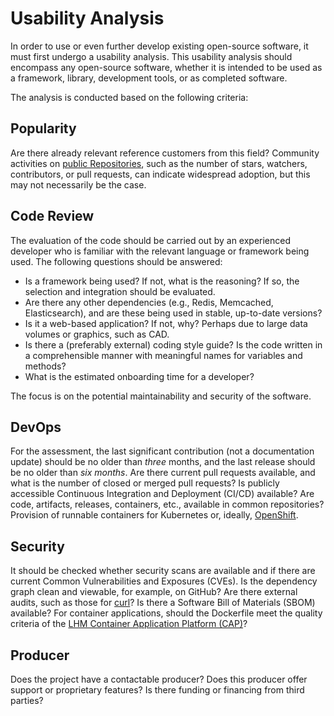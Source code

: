 # Usability Analysis

In order to use or even further develop existing open-source software, it must first undergo a usability analysis.
This usability analysis should encompass any open-source software, whether it is intended to be used as a framework, library, development tools, or as completed software.

The analysis is conducted based on the following criteria:

## Popularity

Are there already relevant reference customers from this field?
Community activities on [public Repositories](./repositories.html), such as the number of stars, watchers, contributors, or pull requests, can indicate widespread adoption, but this may not necessarily be the case.

## Code Review

The evaluation of the code should be carried out by an experienced developer who is familiar with the relevant language or framework being used. 
The following questions should be answered:

* Is a framework being used? If not, what is the reasoning? If so, the selection and integration should be evaluated.
* Are there any other dependencies (e.g., Redis, Memcached, Elasticsearch), and are these being used in stable, up-to-date versions?
* Is it a web-based application? If not, why? Perhaps due to large data volumes or graphics, such as CAD.
* Is there a (preferably external) coding style guide? Is the code written in a comprehensible manner with meaningful names for variables and methods? 
* What is the estimated onboarding time for a developer?

The focus is on the potential maintainability and security of the software.

## DevOps

For the assessment, the last significant contribution (not a documentation update) should be no older than _three_ months, and the last release should be no older than _six months_.
Are there current pull requests available, and what is the number of closed or merged pull requests?
Is publicly accessible Continuous Integration and Deployment (CI/CD) available?
Are code, artifacts, releases, containers, etc., available in common repositories?
Provision of runnable containers for Kubernetes or, ideally, [OpenShift](./software/openshift.html).

## Security

It should be checked whether security scans are available and if there are current Common Vulnerabilities and Exposures (CVEs).
Is the dependency graph clean and viewable, for example, on GitHub?
Are there external audits, such as those for [curl](https://daniel.haxx.se/blog/2016/11/23/curl-security-audit/)?
Is there a Software Bill of Materials (SBOM) available?
For container applications, should the Dockerfile meet the quality criteria of the [LHM Container Application Platform (CAP)](./software/openshift.html)?

## Producer

Does the project have a contactable producer?
Does this producer offer support or proprietary features?
Is there funding or financing from third parties?
